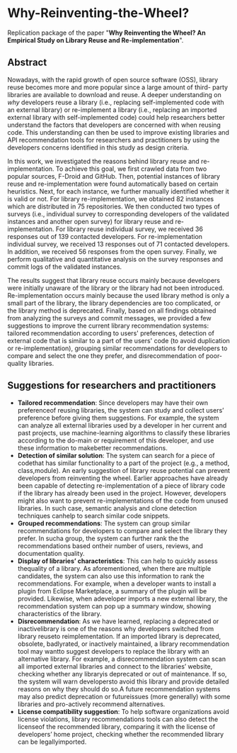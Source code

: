 # Why-Reinventing-the-Wheel?
Replication package of the paper "**Why Reinventing the Wheel? An Empirical Study on Library Reuse and Re-implementation**".

## Abstract

Nowadays, with the rapid growth of open source software (OSS), library reuse becomes more and more popular since a large amount of third- party libraries are available to download and reuse. A deeper understanding on *why* developers reuse a library (i.e., replacing self-implemented code with an external library) or re-implement a library (i.e., replacing an imported external library with self-implemented code) could help researchers better understand the factors that developers are concerned with when reusing code. This understanding can then be used to improve existing libraries and API recommendation tools for researchers and practitioners by using the developers concerns identified in this study as design criteria.

In this work, we investigated the reasons behind library reuse and re-implementation. To achieve this goal, we first crawled data from two popular sources, F-Droid and GitHub. Then, potential instances of library reuse and re-implementation were found automatically based on certain heuristics. Next, for each instance, we further manually identified whether it is valid or not. For library re-implementation, we obtained 82 instances which are distributed in 75 repositories. We then conducted two types of surveys (i.e., individual survey to corresponding developers of the validated instances and another open survey) for library reuse and re-implementation. For library reuse individual survey, we received 36 responses out of 139 contacted developers. For re-implementation individual survey, we received 13 responses out of 71 contacted developers. In addition, we received 56 responses from the open survey. Finally, we perform qualitative and quantitative analysis on the survey responses and commit logs of the validated instances.

The results suggest that library reuse occurs mainly because developers were initially unaware of the library or the library had not been introduced. Re-implementation occurs mainly because the used library method is only a small part of the library, the library dependencies are too complicated, or the library method is deprecated. Finally, based on all findings obtained from analyzing the surveys and commit messages, we provided a few suggestions to improve the current library recommendation systems: tailored recommendation according to users' preferences, detection of external code that is similar to a part of the users' code (to avoid duplication or re-implementation), grouping similar recommendations for developers to compare and select the one they prefer, and disrecommendation of poor-quality libraries.

## Suggestions for researchers and practitioners

- **Tailored recommendation**: Since developers may have their own preferenceof reusing libraries, the system can study and collect users’ preference before giving them suggestions. For example, the system can analyze all external libraries used by a developer in her current and past projects, use machine-learning algorithms to classify these libraries according to the do-main or requirement of this developer, and use these information to makebetter recommendations.
- **Detection of similar solution**: The system can search for a piece of codethat has similar functionality to a part of the project (e.g., a method, class,module). An early suggestion of library reuse potential can prevent developers from reinventing the wheel. Earlier approaches have already been capable of detecting re-implementation of a piece of library code if the library has already been used in the project. However, developers might also want to prevent re-implementations of the code from unused libraries. In such case, semantic analysis and clone detection techniques canhelp to search similar code snippets.
- **Grouped recommendations**: The system can group similar recommendations for developers to compare and select the library they prefer. In sucha group, the system can further rank the the recommendations based ontheir number of users, reviews, and documentation quality.
- **Display of libraries’ characteristics**: This can help to quickly assess thequality of a library. As aforementioned, when there are multiple candidates, the system can also use this information to rank the recommendations. For example, when a developer wants to install a plugin from Eclipse Marketplace, a summary of the plugin will be provided. Likewise, when adeveloper imports a new external library, the recommendation system can pop up a summary window, showing characteristics of the library.
- **Disrecommendation**: As we have learned, replacing a deprecated or inactivelibrary is one of the reasons why developers switched from library reuseto reimplementation. If an imported library is deprecated, obsolete, badlyrated, or inactively maintained, a library recommendation tool may wantto suggest developers to replace the library with an alternative library. For example, a disrecommendation system can scan all imported external libraries and connect to the libraries’ website, checking whether any libraryis deprecated or out of maintenance. If so, the system will warn developersto avoid this library and provide detailed reasons on why they should do so.A future recommendation systems may also predict deprecation or futureissues (more generally) with some libraries and pro-actively recommend alternatives.
- **License compatibility suggestion**: To help software organizations avoid license violations, library recommendations tools can also detect the licenseof the recommended library, comparing it with the license of developers’ home project, checking whether the recommended library can be legallyimported.
